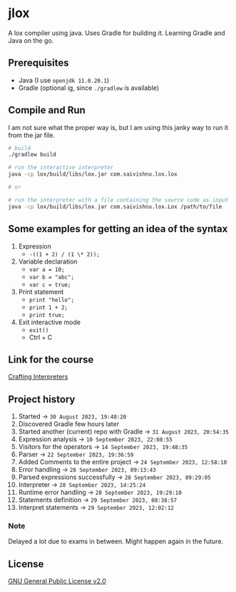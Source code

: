 # jlox

A lox compiler using java. Uses Gradle for building it. Learning Gradle and Java on the go.

## Prerequisites

- Java (I use `openjdk 11.0.20.1`)
- Gradle (optional ig, since `./gradlew` is available)

## Compile and Run

I am not sure what the proper way is, but I am using this janky way to run it from the jar file.

```bash
# build
./gradlew build

# run the interactive interpreter
java -cp lox/build/libs/lox.jar com.saivishnu.lox.lox

# or

# run the interpreter with a file containing the source code as input
java -cp lox/build/libs/lox.jar com.saivishnu.lox.Lox /path/to/file
```

## Some examples for getting an idea of the syntax

1. Expression
   - `-((1 + 2) / (1 \* 2));`
2. Variable declaration
   - `var a = 10;`
   - `var b = "abc";`
   - `var c = true;`
3. Print statement
   - `print "hello";`
   - `print 1 + 2;`
   - `print true;`
4. Exit interactive mode
   - `exit()`
   - Ctrl + C

## Link for the course

<a href="https://craftinginterpreters.com/" alt="CraftingInterpreters"> Crafting Interpreters </a>

## Project history

1. Started -> `30 August 2023, 19:48:20`
2. Discovered Gradle few hours later
3. Started another (current) repo with Gradle -> `31 August 2023, 20:54:35`
4. Expression analysis -> `10 September 2023, 22:08:55`
5. Visitors for the operators -> `14 September 2023, 19:48:35`
6. Parser -> `22 September 2023, 19:36:59`
7. Added Comments to the entire project -> `24 September 2023, 12:58:10`
8. Error handling -> `28 September 2023, 09:13:43`
9. Parsed expressions successfully -> `28 September 2023, 09:29:05`
10. Interpreter -> `28 September 2023, 14:25:24`
11. Runtime error handling -> `28 September 2023, 19:29:10`
12. Statements definition -> `29 September 2023, 08:38:57`
13. Interpret statements -> `29 September 2023, 12:02:12`

### Note

Delayed a lot due to exams in between. Might happen again in the future.

## License

[GNU General Public License v2.0](https://choosealicense.com/licenses/gpl-2.0/)
